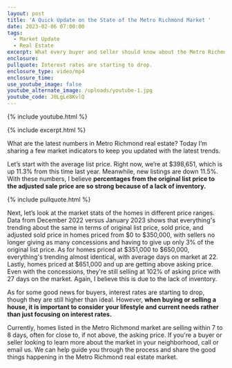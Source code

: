 ```yaml
---
layout: post
title: 'A Quick Update on the State of the Metro Richmond Market '
date: 2023-02-06 07:00:00
tags:
  - Market Update
  - Real Estate
excerpt: What every buyer and seller should know about the Metro Richmon market.
enclosure:
pullquote: Interest rates are starting to drop.
enclosure_type: video/mp4
enclosure_time:
use_youtube_image: false
youtube_alternate_image: /uploads/youtube-1.jpg
youtube_code: J0LgLe8KvlQ
---
```

{% include youtube.html %}

{% include excerpt.html %}

What are the latest numbers in Metro Richmond real estate? Today I’m sharing a few market indicators to keep you updated with the latest trends.&nbsp;

Let’s start with the average list price. Right now, we’re at $398,651, which is up 11.3% from this time last year. Meanwhile, new listings are down 11.5%. With these numbers, I believe **percentages from the original list price to the adjusted sale price are so strong because of a lack of inventory.**

{% include pullquote.html %}

Next, let’s look at the market stats of the homes in different price ranges. Data from December 2022 versus January 2023 shows that everything's trending about the same in terms of original list price, sold price, and adjusted sold price in homes priced from $0 to $350,000, with sellers no longer giving as many concessions and having to give up only 3% of the original list price. As for homes priced at $351,000 to $650,000, everything's trending almost identical, with average days on market at 22. Lastly, homes priced at $651,000 and up are getting above asking price. Even with the concessions, they're still selling at 102% of asking price with 27 days on the market. Again, I believe this is due to the lack of inventory.&nbsp;

As for some good news for buyers, interest rates are starting to drop, though they are still higher than ideal. However, **when buying or selling a house, it is important to consider your lifestyle and current needs rather than just focusing on interest rates.**

Currently, homes listed in the Metro Richmond market are selling within 7 to 8 days, often for close to, if not above, the asking price. If you're a buyer or seller looking to learn more about the market in your neighborhood, call or email us. We can help guide you through the process and share the good things happening in the Metro Richmond real estate market.